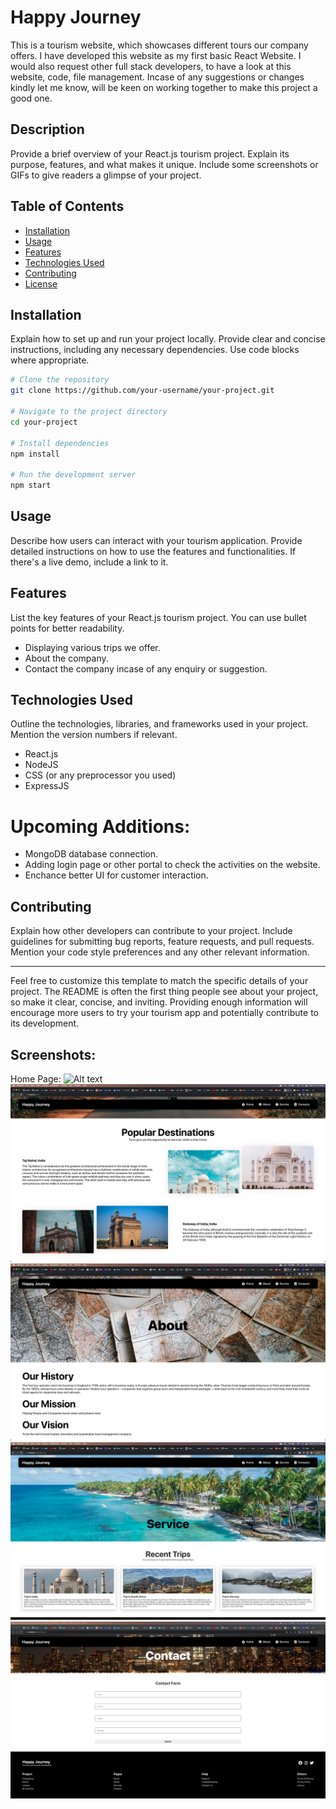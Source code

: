 # Happy Journey
This is a tourism website, which showcases different tours our company offers. I have developed this website as my first basic React Website. I would also request other full stack developers, to have a look at this website, code, file management. Incase of any suggestions or changes kindly let me know, will be keen on working together to make this project a good one. 
## Description

Provide a brief overview of your React.js tourism project. Explain its purpose, features, and what makes it unique. Include some screenshots or GIFs to give readers a glimpse of your project.

## Table of Contents

- [Installation](#installation)
- [Usage](#usage)
- [Features](#features)
- [Technologies Used](#technologies-used)
- [Contributing](#contributing)
- [License](#license)

## Installation

Explain how to set up and run your project locally. Provide clear and concise instructions, including any necessary dependencies. Use code blocks where appropriate.

```bash
# Clone the repository
git clone https://github.com/your-username/your-project.git

# Navigate to the project directory
cd your-project

# Install dependencies
npm install

# Run the development server
npm start
```

## Usage

Describe how users can interact with your tourism application. Provide detailed instructions on how to use the features and functionalities. If there's a live demo, include a link to it.

## Features

List the key features of your React.js tourism project. You can use bullet points for better readability.

- Displaying various trips we offer.
- About the company.
- Contact the company incase of any enquiry or suggestion.

## Technologies Used

Outline the technologies, libraries, and frameworks used in your project. Mention the version numbers if relevant.

- React.js
- NodeJS
- CSS (or any preprocessor you used)
- ExpressJS

# Upcoming Additions:
- MongoDB database connection.
- Adding login page or other portal to check the activities on the website.
- Enchance better UI for customer interaction.

## Contributing

Explain how other developers can contribute to your project. Include guidelines for submitting bug reports, feature requests, and pull requests. Mention your code style preferences and any other relevant information.

---

Feel free to customize this template to match the specific details of your project. The README is often the first thing people see about your project, so make it clear, concise, and inviting. Providing enough information will encourage more users to try your tourism app and potentially contribute to its development.

## Screenshots:
Home Page:
<img src="/src//assets/Homepage.png" alt="Alt text" title="Optional title">
<img src="/src//assets/Homepage1.png" alt="Alt text" title="Optional title">
<img src="/src//assets/AboutPage.png" alt="Alt text" title="Optional title">
<img src="/src//assets/ServicePage.png" alt="Alt text" title="Optional title">
<img src="/src//assets/ContactPage.png" alt="Alt text" title="Optional title">